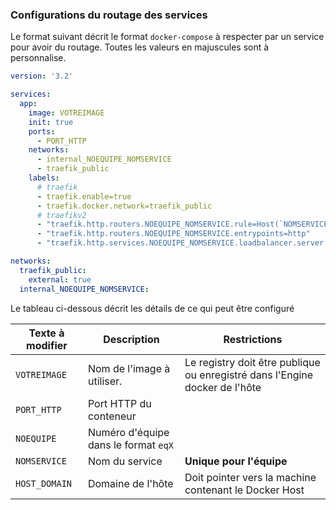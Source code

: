
### Configurations du routage des services

Le format suivant décrit le format `docker-compose` à respecter par un service pour avoir du routage. Toutes les valeurs en majuscules sont à personnalise.


```yaml
version: '3.2'

services:
  app:
    image: VOTREIMAGE
    init: true
    ports:
      - PORT_HTTP
    networks:
      - internal_NOEQUIPE_NOMSERVICE
      - traefik_public
    labels:
      # traefik
      - traefik.enable=true
      - traefik.docker.network=traefik_public
      # traefikv2
      - "traefik.http.routers.NOEQUIPE_NOMSERVICE.rule=Host(`NOMSERVICE.NOEQUIPE.HOST_DOMAIN`)"
      - "traefik.http.routers.NOEQUIPE_NOMSERVICE.entrypoints=http"
      - "traefik.http.services.NOEQUIPE_NOMSERVICE.loadbalancer.server.port=PORT_HTTP"

networks:
  traefik_public:
    external: true
  internal_NOEQUIPE_NOMSERVICE:
```

Le tableau ci-dessous décrit les détails de ce qui peut être configuré

|Texte à modifier|Description|Restrictions |
|----|----|----|
|`VOTREIMAGE`|Nom de l'image à utiliser. | Le registry doit être publique ou enregistré dans l'Engine docker de l'hôte|
|`PORT_HTTP`| Port HTTP du conteneur| |
|`NOEQUIPE`| Numéro d'équipe dans le format `eqX` |  |
|`NOMSERVICE`| Nom du service | **Unique pour l'équipe** |
|`HOST_DOMAIN` | Domaine de l'hôte | Doit pointer vers la machine contenant le Docker Host |

